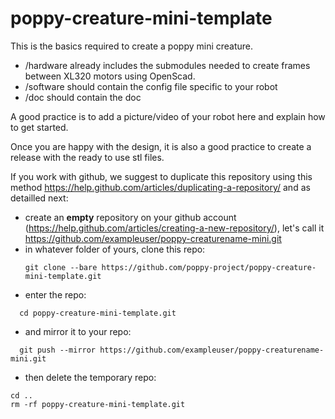 # poppy-creature-mini-template

This is the basics required to create a poppy mini creature.

- /hardware already includes the submodules needed to create frames between XL320 motors using OpenScad.
- /software should contain the config file specific to your robot
- /doc should contain the doc

A good practice is to add a picture/video of your robot here and explain how to get started. 

Once you are happy with the design, it is also a good practice to create a release with the ready to use stl files.

If you work with github, we suggest to duplicate this repository using this method https://help.github.com/articles/duplicating-a-repository/ and as detailled next:

- create an **empty** repository on your github account (https://help.github.com/articles/creating-a-new-repository/), let's call it https://github.com/exampleuser/poppy-creaturename-mini.git
- in whatever folder of yours, clone this repo: 
  ```
  git clone --bare https://github.com/poppy-project/poppy-creature-mini-template.git
  ```
- enter the repo: 
```
  cd poppy-creature-mini-template.git
```
- and mirror it to your repo: 
```
  git push --mirror https://github.com/exampleuser/poppy-creaturename-mini.git
```
- then delete the temporary repo: 
```
cd ..
rm -rf poppy-creature-mini-template.git
```
